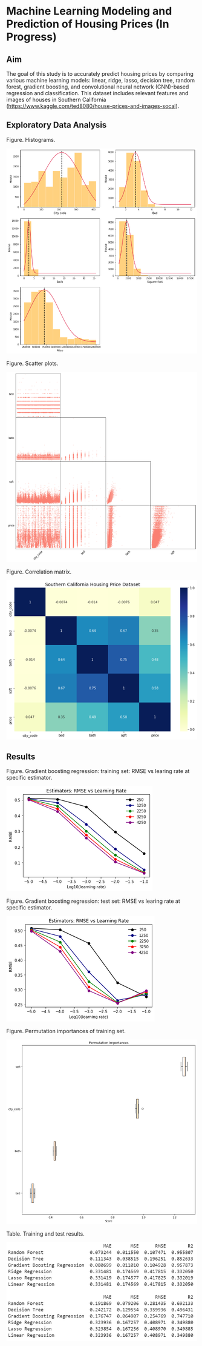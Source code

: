 # Machine Learning Modeling and Prediction of Housing Prices (In Progress)

## Aim

The goal of this study is to accurately predict housing prices by comparing various machine learning models: linear, ridge, lasso, decision tree, random forest, gradient boosting, and convolutional neural network (CNN)-based regression and classification.  This dataset includes relevant features and images of houses in Southern California (https://www.kaggle.com/ted8080/house-prices-and-images-socal).


## Exploratory Data Analysis

Figure.  Histograms.

![](figure/histograms.png)


Figure.  Scatter plots.

![](figure/scatterplots.png)


Figure.  Correlation matrix.

![](figure/correlation_matrix.png)


## Results

Figure.  Gradient boosting regression: training set: RMSE vs learing rate at specific estimator.

![](figure/train_rmse_lr.png)


Figure.  Gradient boosting regression: test set: RMSE vs learing rate at specific estimator.

![](figure/test_rmse_lr.png)


Figure.  Permutation importances of training set.

![](figure/permutation.png)


Table.  Training and test results.

![](figure/table.jpg)
